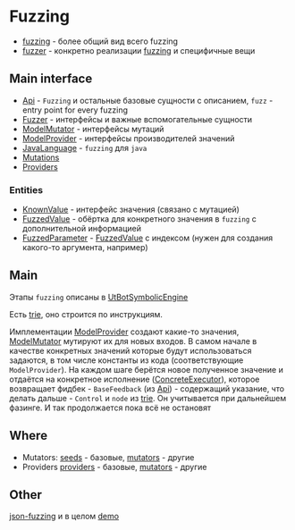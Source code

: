 # Fuzzing

- [fuzzing](../../../../utbot-fuzzing/src/main/kotlin/org/utbot/fuzzing) - более общий вид всего fuzzing
- [fuzzer](../../../../utbot-fuzzers/src/main/kotlin/org/utbot/fuzzer) - конкретно реализации [fuzzing](../../../../utbot-fuzzing/src/main/kotlin/org/utbot/fuzzing) и специфичные вещи

## Main interface

- [Api](../../../../utbot-fuzzing/src/main/kotlin/org/utbot/fuzzing/Api.kt) - `Fuzzing` и остальные базовые сущности с описанием, `fuzz` - entry point for every fuzzing
- [Fuzzer](../../../../utbot-fuzzers/src/main/kotlin/org/utbot/fuzzer/Fuzzer.kt) - интерфейсы и важные вспомогательные сущности
- [ModelMutator](../../../../utbot-fuzzers/src/main/kotlin/org/utbot/fuzzer/ModelMutator.kt) - интерфейсы мутаций
- [ModelProvider](../../../../utbot-fuzzers/src/main/kotlin/org/utbot/fuzzer/ModelProvider.kt) - интерфейсы производителей значений
- [JavaLanguage](../../../../utbot-fuzzers/src/main/kotlin/org/utbot/fuzzing/JavaLanguage.kt) - `fuzzing` для `java`
- [Mutations](../../../../utbot-fuzzing/src/main/kotlin/org/utbot/fuzzing/Mutations.kt)
- [Providers](../../../../utbot-fuzzing/src/main/kotlin/org/utbot/fuzzing/Providers.kt)

### Entities

- [KnownValue](../../../../utbot-fuzzing/src/main/kotlin/org/utbot/fuzzing/seeds/KnownValue.kt) - интерфейс значения (связано с мутацией)
- [FuzzedValue](../../../../utbot-fuzzers/src/main/kotlin/org/utbot/fuzzer/FuzzedValue.kt) - обёртка для конкретного значения в `fuzzing` с дополнительной информацией
- [FuzzedParameter](../../../../utbot-fuzzers/src/main/kotlin/org/utbot/fuzzer/FuzzedParameter.kt) - [FuzzedValue](../../../../utbot-fuzzers/src/main/kotlin/org/utbot/fuzzer/FuzzedValue.kt) с индексом (нужен для создания какого-то аргумента, например)

## Main

Этапы `fuzzing` описаны в [UtBotSymbolicEngine](UtBotSymbolicEngine.md)

Есть [trie](../../../../utbot-fuzzing/src/main/kotlin/org/utbot/fuzzing/utils/Trie.kt), оно строится по инструкциям.

Имплементации [ModelProvider](../../../../utbot-fuzzers/src/main/kotlin/org/utbot/fuzzer/ModelProvider.kt) создают какие-то значения, [ModelMutator](../../../../utbot-fuzzers/src/main/kotlin/org/utbot/fuzzer/ModelMutator.kt) мутируют их для новых входов. В самом начале в качестве конкретных значений которые будут использоваться задаются, в том числе константы из кода (соответствующие `ModelProvider`).
На каждом шаге берётся новое полученное значение и отдаётся на конкретное исполнение ([ConcreteExecutor](../../../../utbot-instrumentation/src/main/kotlin/org/utbot/instrumentation/ConcreteExecutor.kt)), которое возвращает фидбек - `BaseFeedback` (из [Api](../../../../utbot-fuzzing/src/main/kotlin/org/utbot/fuzzing/Api.kt)) - содержащий указание, что делать дальше - `Control` и `node` из [trie](../../../../utbot-fuzzing/src/main/kotlin/org/utbot/fuzzing/utils/Trie.kt). Он учитывается при дальнейшем фазинге.
И так продолжается пока всё не остановят

## Where

- Mutators: [seeds](../../../../utbot-fuzzing/src/main/kotlin/org/utbot/fuzzing/seeds) - базовые, [mutators](../../../../utbot-fuzzers/src/main/kotlin/org/utbot/fuzzer/mutators) - другие
- Providers [providers](../../../../utbot-fuzzers/src/main/kotlin/org/utbot/fuzzing/providers) - базовые,  [mutators](../../../../utbot-fuzzers/src/main/kotlin/org/utbot/fuzzer/providers) - другие

## Other

[json-fuzzing](../../../../utbot-fuzzing/src/main/kotlin/org/utbot/fuzzing/demo/JsonFuzzing.kt) и в целом [demo](../../../../utbot-fuzzing/src/main/kotlin/org/utbot/fuzzing/demo)
